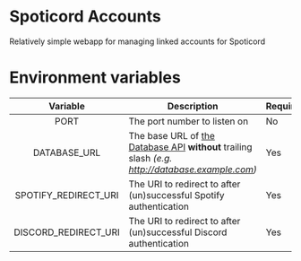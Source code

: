 # Spoticord Accounts

Relatively simple webapp for managing linked accounts for Spoticord

# Environment variables

|       Variable       | Description                                                                                                                                   | Required | Default |
| :------------------: | --------------------------------------------------------------------------------------------------------------------------------------------- | -------- | ------- |
|         PORT         | The port number to listen on                                                                                                                  | No       | 3000    |
|     DATABASE_URL     | The base URL of [the Database API](https://SpoticordMusic/spoticord-database) **without** trailing slash _(e.g. http://database.example.com)_ | Yes      | _N/A_   |
| SPOTIFY_REDIRECT_URI | The URI to redirect to after (un)successful Spotify authentication                                                                            | Yes      | _N/A_   |
| DISCORD_REDIRECT_URI | The URI to redirect to after (un)successful Discord authentication                                                                            | Yes      | _N/A_   |

